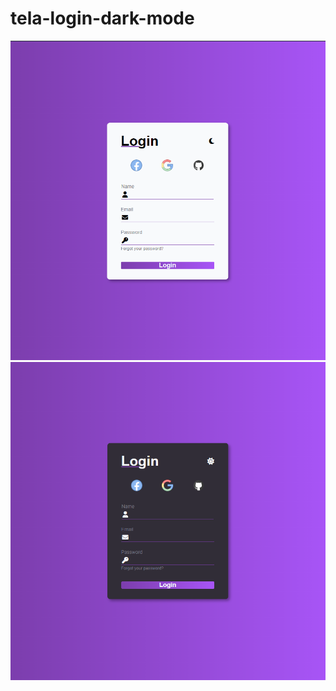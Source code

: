 # tela-login-dark-mode

<img src="https://github.com/TheFabioBottoni/tela-login-dark-mode/blob/main/prints/print1.png">
<img src="https://github.com/TheFabioBottoni/tela-login-dark-mode/blob/main/prints/print2.png">
